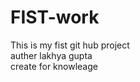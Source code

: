 # FIST-work
This is my fist git hub project
<br>
<be>
auther lakhya gupta
<br>
<be>
create for knowleage
